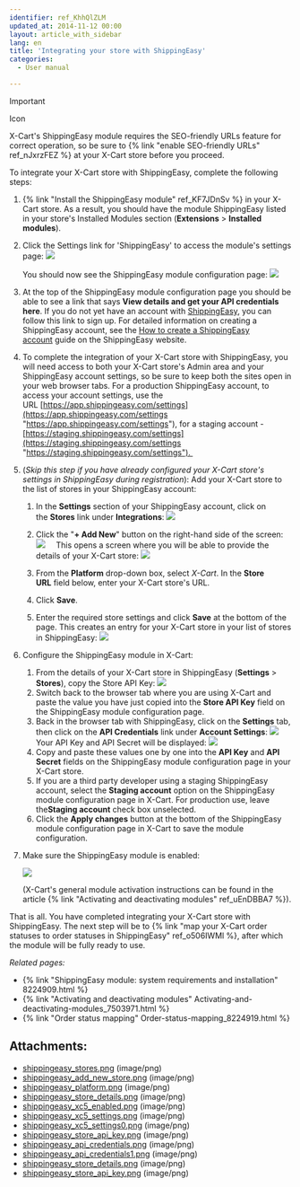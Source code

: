 ```yaml
---
identifier: ref_KhhQlZLM
updated_at: 2014-11-12 00:00
layout: article_with_sidebar
lang: en
title: 'Integrating your store with ShippingEasy'
categories:
  - User manual

---
```



Important

Icon

X-Cart's ShippingEasy module requires the SEO-friendly URLs feature for correct operation, so be sure to {% link "enable SEO-friendly URLs" ref_nJxrzFEZ %} at your X-Cart store before you proceed.

To integrate your X-Cart store with ShippingEasy, complete the following steps:

1.  {% link "Install the ShippingEasy module" ref_KF7JDnSv %} in your X-Cart store. As a result, you should have the module ShippingEasy listed in your store's Installed Modules section (**Extensions** > **Installed modules**). 
2.  Сlick the Settings link for 'ShippingEasy' to access the module's settings page:
    ![]({{site.baseurl}}/attachments/8224894/8355902.png?effects=drop-shadow)

    You should now see the ShippingEasy module configuration page:
    ![]({{site.baseurl}}/attachments/8224894/8355903.png?effects=drop-shadow)
3.  At the top of the ShippingEasy module configuration page you should be able to see a link that says **View details and get your API credentials here**. If you do not yet have an account with [ShippingEasy](http://shippingeasy.com/integrate-your-shipping-for-xcart-with-the-shippingeasy-app/?se-ref=96), you can follow this link to sign up. For detailed information on creating a ShippingEasy account, see the [How to create a ShippingEasy account](https://support.shippingeasy.com/entries/23453187-How-to-Create-a-ShippingEasy-account "https://support.shippingeasy.com/entries/23453187-How-to-Create-a-ShippingEasy-account") guide on the ShippingEasy website.
4.  To complete the integration of your X-Cart store with ShippingEasy, you will need access to both your X-Cart store's Admin area and your ShippingEasy account settings, so be sure to keep both the sites open in your web browser tabs. For a production ShippingEasy account, to access your account settings, use the URL [https://app.shippingeasy.com/settings](https://app.shippingeasy.com/settings "https://app.shippingeasy.com/settings"), for a staging account -[https://staging.shippingeasy.com/settings](https://staging.shippingeasy.com/settings "https://staging.shippingeasy.com/settings"). 
5.  (_Skip this step if you have already configured your X-Cart store's settings in ShippingEasy during registration_): Add your X-Cart store to the list of stores in your ShippingEasy account:
    1.  In the **Settings** section of your ShippingEasy account, click on the **Stores** link under **Integrations**:
        ![]({{site.baseurl}}/attachments/8224894/8355897.png?effects=drop-shadow)

    2.  Click the "**+ Add New**" button on the right-hand side of the screen:
        ![]({{site.baseurl}}/attachments/8224894/8355898.png?effects=drop-shadow)
            This opens a screen where you will be able to provide the details of your X-Cart store:
        ![]({{site.baseurl}}/attachments/8224894/8355899.png?effects=drop-shadow)

    3.  From the **Platform** drop-down box, select _X-Cart_. In the **Store URL** field below, enter your X-Cart store's URL.
    4.  Click **Save**.
    5.  Enter the required store settings and click **Save** at the bottom of the page. This creates an entry for your X-Cart store in your list of stores in ShippingEasy:
        ![]({{site.baseurl}}/attachments/8224894/8355900.png?effects=drop-shadow)
6.  Configure the ShippingEasy module in X-Cart:
    1.  From the details of your X-Cart store in ShippingEasy (**Settings** > **Stores**), copy the Store API Key:
        ![]({{site.baseurl}}/attachments/8224894/8355904.png?effects=drop-shadow)
    2.  Switch back to the browser tab where you are using X-Cart and paste the value you have just copied into the **Store API Key** field on the ShippingEasy module configuration page.
    3.  Back in the browser tab with ShippingEasy, click on the **Settings** tab, then click on the **API Credentials** link under **Account Settings**:
        ![]({{site.baseurl}}/attachments/8224894/8355905.png?effects=drop-shadow)
        Your API Key and API Secret will be displayed:
        ![]({{site.baseurl}}/attachments/8224894/8355906.png?effects=drop-shadow)
    4.  Copy and paste these values one by one into the **API Key** and **API Secret** fields on the ShippingEasy module configuration page in your X-Cart store.
    5.  If you are a third party developer using a staging ShippingEasy account, select the **Staging account** option on the ShippingEasy module configuration page in X-Cart. For production use, leave the**Staging account** check box unselected.
    6.  Click the **Apply changes** button at the bottom of the ShippingEasy module configuration page in X-Cart to save the module configuration.
7.  Make sure the ShippingEasy module is enabled:

    ![]({{site.baseurl}}/attachments/8224894/8355901.png?effects=drop-shadow)

    (X-Cart's general module activation instructions can be found in the article {% link "Activating and deactivating modules" ref_uEnDBBA7 %}).

That is all. You have completed integrating your X-Cart store with ShippingEasy. The next step will be to {% link "map your X-Cart order statuses to order statuses in ShippingEasy" ref_o506IWMl %}, after which the module will be fully ready to use.

_Related pages:_

*   {% link "ShippingEasy module: system requirements and installation" 8224909.html %}
*   {% link "Activating and deactivating modules" Activating-and-deactivating-modules_7503971.html %}
*   {% link "Order status mapping" Order-status-mapping_8224919.html %}

## Attachments:

* [shippingeasy_stores.png]({{site.baseurl}}/attachments/8224894/8355897.png) (image/png)
* [shippingeasy_add_new_store.png]({{site.baseurl}}/attachments/8224894/8355898.png) (image/png)
* [shippingeasy_platform.png]({{site.baseurl}}/attachments/8224894/8355899.png) (image/png)
* [shippingeasy_store_details.png]({{site.baseurl}}/attachments/8224894/8355921.png) (image/png)
* [shippingeasy_xc5_enabled.png]({{site.baseurl}}/attachments/8224894/8355901.png) (image/png)
* [shippingeasy_xc5_settings.png]({{site.baseurl}}/attachments/8224894/8355902.png) (image/png)
* [shippingeasy_xc5_settings0.png]({{site.baseurl}}/attachments/8224894/8355903.png) (image/png)
* [shippingeasy_store_api_key.png]({{site.baseurl}}/attachments/8224894/8355922.png) (image/png)
* [shippingeasy_api_credentials.png]({{site.baseurl}}/attachments/8224894/8355905.png) (image/png)
* [shippingeasy_api_credentials1.png]({{site.baseurl}}/attachments/8224894/8355906.png) (image/png)
* [shippingeasy_store_details.png]({{site.baseurl}}/attachments/8224894/8355900.png) (image/png)
* [shippingeasy_store_api_key.png]({{site.baseurl}}/attachments/8224894/8355904.png) (image/png)
